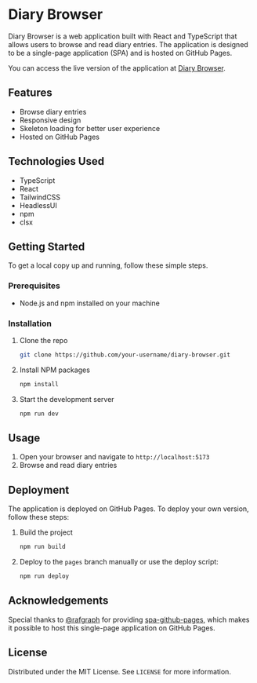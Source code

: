 # Diary Browser

Diary Browser is a web application built with React and TypeScript that allows users to browse and read diary entries. The application is designed to be a single-page application (SPA) and is hosted on GitHub Pages.

You can access the live version of the application at [Diary Browser](https://gopine.github.io/diary-browser).

## Features

- Browse diary entries
- Responsive design
- Skeleton loading for better user experience
- Hosted on GitHub Pages

## Technologies Used

- TypeScript
- React
- TailwindCSS
- HeadlessUI
- npm
- clsx

## Getting Started

To get a local copy up and running, follow these simple steps.

### Prerequisites

- Node.js and npm installed on your machine

### Installation

1. Clone the repo
   ```sh
   git clone https://github.com/your-username/diary-browser.git
   ```
2. Install NPM packages
   ```sh
   npm install
   ```
3. Start the development server
   ```sh
   npm run dev
   ```

## Usage

1. Open your browser and navigate to `http://localhost:5173`
2. Browse and read diary entries

## Deployment

The application is deployed on GitHub Pages. To deploy your own version, follow these steps:

1. Build the project
   ```sh
   npm run build
   ```
2. Deploy to the `pages` branch manually or use the deploy script:
   ```sh
   npm run deploy
   ```

## Acknowledgements

Special thanks to [@rafgraph](https://github.com/rafgraph) for providing [spa-github-pages](https://github.com/rafgraph/spa-github-pages), which makes it possible to host this single-page application on GitHub Pages.

## License

Distributed under the MIT License. See `LICENSE` for more information.

